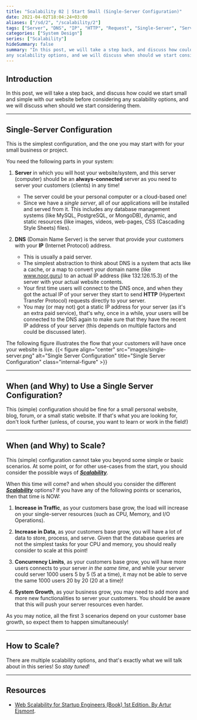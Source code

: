 ```yaml
---
title: "Scalability 02 | Start Small (Single-Server Configuration)"
date: 2021-04-02T18:04:24+03:00
aliases: ["/sd/2", "/scalability/2"]
tags: ["Server", "DNS", "IP", "HTTP", "Request", "Single-Server", "Service", "Growth", "Concurrency"]
categories: ["System Design"]
series: ["Scalability"]
hideSummary: false
summary: "In this post, we will take a step back, and discuss how could we start small and simple with our website before considering
any scalability options, and we will discuss when should we start considering them"
---
```


## Introduction

In this post, we will take a step back, and discuss how could we start small and simple with our website before considering
any scalability options, and we will discuss when should we start considering them.

---

## Single-Server Configuration

This is the simplest configuration, and the one you may start with for your small business or project.

You need the following parts in your system:
1. **Server** in which you will host your website/system, and this server (computer) should be an **always-connected** server
as you need to server your customers (clients) in any time!
   - The server could be your personal computer or a cloud-based one!
   - Since we have a *single server*, all of our applications will be installed and served from it. This includes any database
   management systems (like MySQL, PostgreSQL, or MongoDB), dynamic, and static resources (like images, videos, web-pages,
     CSS (Cascading Style Sheets) files).
   
2. **DNS** (Domain Name Server) is the server that provide your customers with your **IP** (Internet Protocol) address.
   - This is usually a paid server.
   - The simplest abstraction to think about DNS is a system that acts like a cache, or a map to convert your domain name
     (like www.noor.guru) to an actual IP address (like 132.126.15.3) of the server with your actual website contents.
   - Your first time users will connect to the DNS once, and when they got the actual IP of your server they start
     to send **HTTP** (Hypertext Transfer Protocol) requests directly to your server.
   - You may (or may not) got a static IP address for your server (as it's an extra paid service), that's why, once in a
   while, your users will be connected to the DNS again to make sure that they have the recent IP address of your server
     (this depends on multiple factors and could be discussed later).

The following figure illustrates the flow that your customers will have once your website is live.
{{< figure align="center" src="images/single-server.png" alt="Single Server Configuration" title="Single Server Configuration" class="internal-figure" >}}

---

## When (and Why) to Use a Single Server Configuration?

This (simple) configuration should be fine for a small personal website, blog, forum, or a small static website.
If that's what you are looking for, don't look further (unless, of course, you want to learn or work in the field!)

---

## When (and Why) to Scale?

This (simple) configuration cannot take you beyond some simple or basic scenarios. At some point, or for other use-cases
from the start, you should consider the possible ways of ***[Scalability](/scalability/1)***.

When this time will come? and when should you consider the different ***[Scalability](/scalability/1)*** options? If you have
any of the following points or scenarios, then that time is NOW:

1. **Increase in Traffic**, as your customers base grow, the load will increase on your single-server resources (such as 
   CPU, Memory, and I/O Operations).
   
2. **Increase in Data**, as your customers base grow, you will have a lot of data to store, process, and serve. Given
that the database queries are not the simplest tasks for your CPU and memory, you should really consider to scale at this
   point!
   
3. **Concurrency Limits**, as your customers base grow, you will have more users connects to your server *in the same time*,
and while your server could server 1000 users 5 by 5 (5 at a time), it may not be able to serve the same 1000 users 20 by 20
   (20 at a time)!

4. **System Growth**, as your business grow, you may need to add more and more new functionalities to server your customers.
   You should be aware that this will push your server resources even harder.
   
As you may notice, all the first 3 scenarios depend on your customer base growth, so expect them to happen simultaneously!


---

## How to Scale?

There are multiple scalability options, and that's exactly what we will talk about in this series! So *stay tuned*!

---

## Resources
- [Web Scalability for Startup Engineers (Book) 1st Edition. By Artur Ejsmont](https://www.amazon.com/Scalability-Startup-Engineers-Artur-Ejsmont/dp/0071843655).